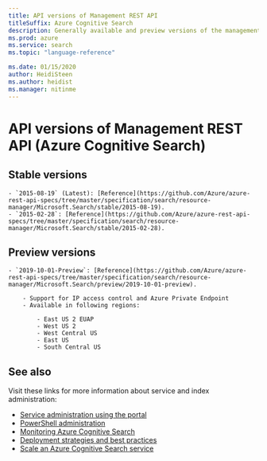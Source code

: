 ```yaml
---
title: API versions of Management REST API 
titleSuffix: Azure Cognitive Search
description: Generally available and preview versions of the management REST API used to provision search services on Azure.
ms.prod: azure
ms.service: search
ms.topic: "language-reference"

ms.date: 01/15/2020
author: HeidiSteen
ms.author: heidist
ms.manager: nitinme
---
```


# API versions of Management REST API (Azure Cognitive Search)


## Stable versions

    - `2015-08-19` (Latest): [Reference](https://github.com/Azure/azure-rest-api-specs/tree/master/specification/search/resource-manager/Microsoft.Search/stable/2015-08-19).
    - `2015-02-28`: [Reference](https://github.com/Azure/azure-rest-api-specs/tree/master/specification/search/resource-manager/Microsoft.Search/stable/2015-02-28).

## Preview versions

    - `2019-10-01-Preview`: [Reference](https://github.com/Azure/azure-rest-api-specs/tree/master/specification/search/resource-manager/Microsoft.Search/preview/2019-10-01-preview).
    
        - Support for IP access control and Azure Private Endpoint
        - Available in following regions:

            - East US 2 EUAP
            - West US 2
            - West Central US
            - East US
            - South Central US


## See also

Visit these links for more information about service and index administration:

- [Service administration using the portal](https://docs.microsoft.com/azure/search/search-manage)
- [PowerShell administration](https://docs.microsoft.com/azure/search/search-manage-powershell)
- [Monitoring Azure Cognitive Search](https://docs.microsoft.com/azure/search/search-monitor-usage)
- [Deployment strategies and best practices](https://docs.microsoft.com/azure/search/search-performance-optimization)
- [Scale an Azure Cognitive Search service](https://docs.microsoft.com/azure/search/search-capacity-planning)
